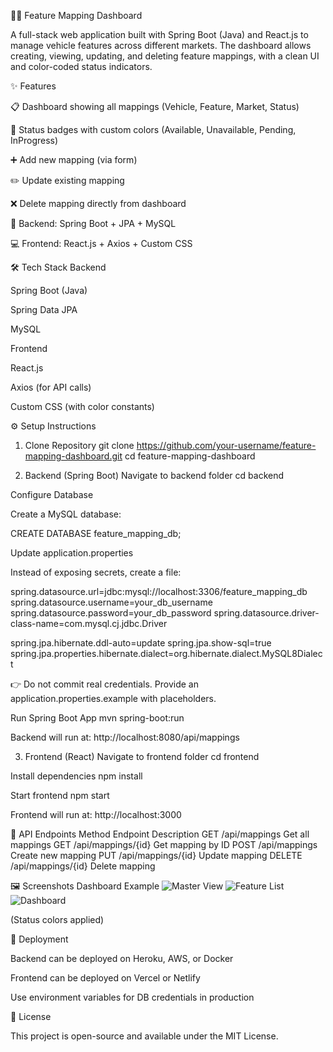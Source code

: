 🚗🔧 Feature Mapping Dashboard

A full-stack web application built with Spring Boot (Java) and React.js to manage vehicle features across different markets.
The dashboard allows creating, viewing, updating, and deleting feature mappings, with a clean UI and color-coded status indicators.

✨ Features

📋 Dashboard showing all mappings (Vehicle, Feature, Market, Status)

🎨 Status badges with custom colors (Available, Unavailable, Pending, InProgress)

➕ Add new mapping (via form)

✏️ Update existing mapping

❌ Delete mapping directly from dashboard

🔗 Backend: Spring Boot + JPA + MySQL

💻 Frontend: React.js + Axios + Custom CSS

🛠️ Tech Stack
Backend

Spring Boot (Java)

Spring Data JPA

MySQL

Frontend

React.js

Axios (for API calls)

Custom CSS (with color constants)

⚙️ Setup Instructions
1. Clone Repository
git clone https://github.com/your-username/feature-mapping-dashboard.git
cd feature-mapping-dashboard

2. Backend (Spring Boot)
Navigate to backend folder
cd backend

Configure Database

Create a MySQL database:

CREATE DATABASE feature_mapping_db;

Update application.properties

Instead of exposing secrets, create a file:

spring.datasource.url=jdbc:mysql://localhost:3306/feature_mapping_db
spring.datasource.username=your_db_username
spring.datasource.password=your_db_password
spring.datasource.driver-class-name=com.mysql.cj.jdbc.Driver

spring.jpa.hibernate.ddl-auto=update
spring.jpa.show-sql=true
spring.jpa.properties.hibernate.dialect=org.hibernate.dialect.MySQL8Dialect


👉 Do not commit real credentials. Provide an application.properties.example with placeholders.

Run Spring Boot App
mvn spring-boot:run


Backend will run at: http://localhost:8080/api/mappings

3. Frontend (React)
Navigate to frontend folder
cd frontend

Install dependencies
npm install

Start frontend
npm start


Frontend will run at: http://localhost:3000

📌 API Endpoints
Method	Endpoint	Description
GET	/api/mappings	Get all mappings
GET	/api/mappings/{id}	Get mapping by ID
POST	/api/mappings	Create new mapping
PUT	/api/mappings/{id}	Update mapping
DELETE	/api/mappings/{id}	Delete mapping

🖼️ Screenshots
Dashboard Example
![Master View](image.png)
![Feature List](image-1.png)
![Dashboard](image-2.png)

(Status colors applied)


🚀 Deployment

Backend can be deployed on Heroku, AWS, or Docker

Frontend can be deployed on Vercel or Netlify

Use environment variables for DB credentials in production

📄 License

This project is open-source and available under the MIT License.